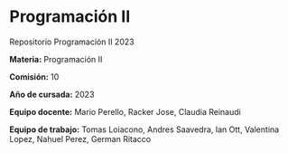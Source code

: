 # Programación II
Repositorio Programación II 2023

**Materia:** Programación II

**Comisión:** 10

**Año de cursada:** 2023

**Equipo docente:** Mario Perello, Racker Jose, Claudia Reinaudi

**Equipo de trabajo:** Tomas Loiacono, Andres Saavedra, Ian Ott, Valentina Lopez, Nahuel Perez, German Ritacco


